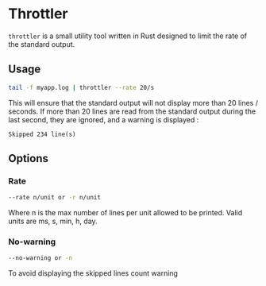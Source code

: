 # Throttler

```throttler``` is a small utility tool written in Rust designed to limit the rate of the standard output.

## Usage
```bash
tail -f myapp.log | throttler --rate 20/s
```

This will ensure that the standard output will not display more than 20 lines / seconds.
If more than 20 lines are read from the standard output during the last second, they are ignored, and a warning is displayed :
```
Skipped 234 line(s)
```

## Options

### Rate
```bash
--rate n/unit or -r n/unit
```
Where n is the max number of lines per unit allowed to be printed. Valid units are ms, s, min, h, day.

### No-warning
```bash
--no-warning or -n
```
To avoid displaying the skipped lines count warning
